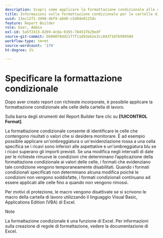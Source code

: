 ```yaml
---
description: Scopri come applicare la formattazione condizionale alle celle della cartella di lavoro.
title: Informazioni sulla formattazione condizionale per le cartelle di lavoro
uuid: 13ac12f1-3498-4bf9-a6d0-c5d84e0125dc
feature: Report Builder
role: User, Admin
exl-id: 5a5f2415-8269-4c8a-9193-784537b29edf
source-git-commit: bb908f8dd21f7f11d93eb2e3cc843f107b99950d
workflow-type: tm+mt
source-wordcount: '174'
ht-degree: 1%

---
```


# Specificare la formattazione condizionale

Dopo aver creato report con richieste incorporate, è possibile applicare la formattazione condizionale alle celle della cartella di lavoro.

Sulla barra degli strumenti del Report Builder fare clic su **[!UICONTROL Format]**.

La formattazione condizionale consente di identificare le celle che contengono risultati o valori che si desidera monitorare. È ad esempio possibile applicare un&#39;ombreggiatura o un&#39;evidenziazione rossa a una cella specifica se i ricavi sono inferiori alle aspettative e un&#39;ombreggiatura blu se i ricavi superano gli importi previsti. Se una modifica negli intervalli di date per le richieste rimuove le condizioni che determinano l’applicazione della formattazione condizionale ai valori delle celle, i formati che evidenziano tale condizione vengono temporaneamente disabilitati. Quando i formati condizionali specificati non determinano alcuna modifica poiché le condizioni non vengono soddisfatte, i formati condizionali continuano ad essere applicati alle celle fino a quando non vengono rimossi.

Per motivi di protezione, le macro vengono disattivate se si scrivono le macro della cartella di lavoro utilizzando il linguaggio Visual Basic, Applications Edition (VBA) di Excel.

>[!NOTE]
>
>La formattazione condizionale è una funzione di Excel. Per informazioni sulla creazione di regole di formattazione, vedere la documentazione di Excel.
